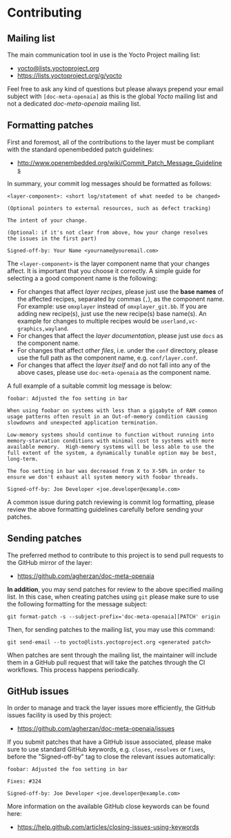 # Contributing

## Mailing list

The main communication tool in use is the Yocto Project mailing list:

* <yocto@lists.yoctoproject.org>
* <https://lists.yoctoproject.org/g/yocto>

Feel free to ask any kind of questions but please always prepend your email
subject with `[doc-meta-openaia]` as this is the global *Yocto* mailing
list and not a dedicated *doc-meta-openaia* mailing list.

## Formatting patches

First and foremost, all of the contributions to the layer must be compliant
with the standard openembedded patch guidelines:

* <http://www.openembedded.org/wiki/Commit_Patch_Message_Guidelines>

In summary, your commit log messages should be formatted as follows:

    <layer-component>: <short log/statement of what needed to be changed>

    (Optional pointers to external resources, such as defect tracking)

    The intent of your change.

    (Optional: if it's not clear from above, how your change resolves
    the issues in the first part)

    Signed-off-by: Your Name <yourname@youremail.com>

The `<layer-component>` is the layer component name that your changes affect.
It is important that you choose it correctly. A simple guide for selecting a
a good component name is the following:

* For changes that affect *layer recipes*, please just use the **base names**
  of the affected recipes, separated by commas (`,`), as the component name.
  For example: use `omxplayer` instead of `omxplayer_git.bb`. If you are
  adding new recipe(s), just use the new recipe(s) base name(s). An example
  for changes to multiple recipes would be `userland,vc-graphics,wayland`.
* For changes that affect the *layer documentation*, please just use `docs`
  as the component name.
* For changes that affect *other files*, i.e. under the `conf` directory,
  please use the full path as the component name, e.g. `conf/layer.conf`.
* For changes that affect the *layer itself* and do not fall into any of
  the above cases, please use `doc-meta-openaia` as the component name.

A full example of a suitable commit log message is below:

    foobar: Adjusted the foo setting in bar

    When using foobar on systems with less than a gigabyte of RAM common
    usage patterns often result in an Out-of-memory condition causing
    slowdowns and unexpected application termination.

    Low-memory systems should continue to function without running into
    memory-starvation conditions with minimal cost to systems with more
    available memory.  High-memory systems will be less able to use the
    full extent of the system, a dynamically tunable option may be best,
    long-term.

    The foo setting in bar was decreased from X to X-50% in order to
    ensure we don't exhaust all system memory with foobar threads.

    Signed-off-by: Joe Developer <joe.developer@example.com>

A common issue during patch reviewing is commit log formatting, please review
the above formatting guidelines carefully before sending your patches.

## Sending patches

The preferred method to contribute to this project is to send pull
requests to the GitHub mirror of the layer:

* <https://github.com/agherzan/doc-meta-openaia>

**In addition**, you may send patches for review to the above specified
mailing list. In this case, when creating patches using `git` please make
sure to use the following formatting for the message subject:

    git format-patch -s --subject-prefix='doc-meta-openaia][PATCH' origin

Then, for sending patches to the mailing list, you may use this command:

    git send-email --to yocto@lists.yoctoproject.org <generated patch>

When patches are sent through the mailing list, the maintainer will include
them in a GitHub pull request that will take the patches through the CI
workflows. This process happens periodically.

## GitHub issues

In order to manage and track the layer issues more efficiently, the
GitHub issues facility is used by this project:

* <https://github.com/agherzan/doc-meta-openaia/issues>

If you submit patches that have a GitHub issue associated, please make sure to
use standard GitHub keywords, e.g. `closes`, `resolves` or `fixes`, before the
"Signed-off-by" tag to close the relevant issues automatically:

    foobar: Adjusted the foo setting in bar

    Fixes: #324

    Signed-off-by: Joe Developer <joe.developer@example.com>

More information on the available GitHub close keywords can be found here:

* <https://help.github.com/articles/closing-issues-using-keywords>

